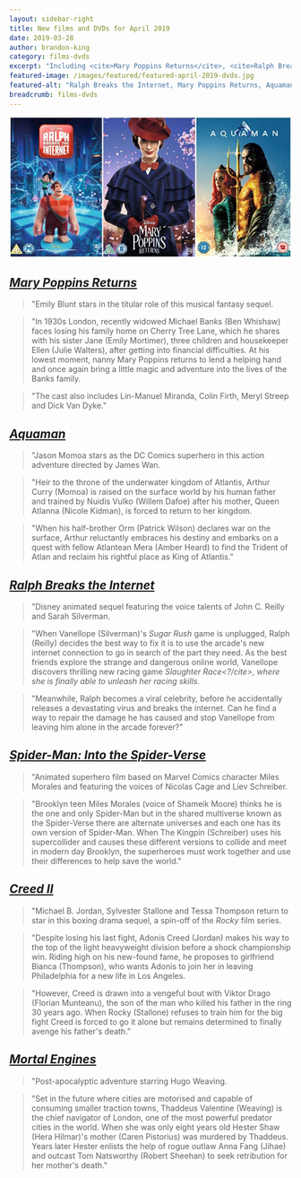 ```yaml
---
layout: sidebar-right
title: New films and DVDs for April 2019
date: 2019-03-28
author: brandon-king
category: films-dvds
excerpt: "Including <cite>Mary Poppins Returns</cite>, <cite>Ralph Breaks the Internet</cite> and <cite>Spider-Man: Into the Spider-Verse</cite>."
featured-image: /images/featured/featured-april-2019-dvds.jpg
featured-alt: "Ralph Breaks the Internet, Mary Poppins Returns, Aquaman"
breadcrumb: films-dvds
---
```


![Ralph Breaks the Internet, Mary Poppins Returns, Aquaman](/images/featured/featured-april-2019-dvds.jpg)

## [<cite>Mary Poppins Returns</cite>](https://suffolk.spydus.co.uk/cgi-bin/spydus.exe/ENQ/OPAC/BIBENQ?BRN=2571849)

> "Emily Blunt stars in the titular role of this musical fantasy sequel.

> "In 1930s London, recently widowed Michael Banks (Ben Whishaw) faces losing his family home on Cherry Tree Lane, which he shares with his sister Jane (Emily Mortimer), three children and housekeeper Ellen (Julie Walters), after getting into financial difficulties. At his lowest moment, nanny Mary Poppins returns to lend a helping hand and once again bring a little magic and adventure into the lives of the Banks family.

> "The cast also includes Lin-Manuel Miranda, Colin Firth, Meryl Streep and Dick Van Dyke."

## [<cite>Aquaman</cite>](https://suffolk.spydus.co.uk/cgi-bin/spydus.exe/ENQ/OPAC/BIBENQ?BRN=2538875)

> "Jason Momoa stars as the DC Comics superhero in this action adventure directed by James Wan.

> "Heir to the throne of the underwater kingdom of Atlantis, Arthur Curry (Momoa) is raised on the surface world by his human father and trained by Nuidis Vulko (Willem Dafoe) after his mother, Queen Atlanna (Nicole Kidman), is forced to return to her kingdom.

> "When his half-brother Orm (Patrick Wilson) declares war on the surface, Arthur reluctantly embraces his destiny and embarks on a quest with fellow Atlantean Mera (Amber Heard) to find the Trident of Atlan and reclaim his rightful place as King of Atlantis."

## [<cite>Ralph Breaks the Internet</cite>](https://suffolk.spydus.co.uk/cgi-bin/spydus.exe/ENQ/OPAC/BIBENQ?BRN=2558566)

> "Disney animated sequel featuring the voice talents of John C. Reilly and Sarah Silverman.

> "When Vanellope (Silverman)'s <cite>Sugar Rush</cite> game is unplugged, Ralph (Reilly) decides the best way to fix it is to use the arcade's new internet connection to go in search of the part they need. As the best friends explore the strange and dangerous online world, Vanellope discovers thrilling new racing game <cite>Slaughter Race<?/cite>, where she is finally able to unleash her racing skills.

> "Meanwhile, Ralph becomes a viral celebrity, before he accidentally releases a devastating virus and breaks the internet. Can he find a way to repair the damage he has caused and stop Vanellope from leaving him alone in the arcade forever?"

## [<cite>Spider-Man: Into the Spider-Verse</cite>](https://suffolk.spydus.co.uk/cgi-bin/spydus.exe/ENQ/OPAC/BIBENQ?BRN=2571802)

> "Animated superhero film based on Marvel Comics character Miles Morales and featuring the voices of Nicolas Cage and Liev Schreiber.

> "Brooklyn teen Miles Morales (voice of Shameik Moore) thinks he is the one and only Spider-Man but in the shared multiverse known as the Spider-Verse there are alternate universes and each one has its own version of Spider-Man. When The Kingpin (Schreiber) uses his supercollider and causes these different versions to collide and meet in modern day Brooklyn, the superheroes must work together and use their differences to help save the world."

## [<cite>Creed II</cite>](https://suffolk.spydus.co.uk/cgi-bin/spydus.exe/ENQ/OPAC/BIBENQ?BRN=2529058)

> "Michael B. Jordan, Sylvester Stallone and Tessa Thompson return to star in this boxing drama sequel, a spin-off of the <cite>Rocky</cite> film series.

> "Despite losing his last fight, Adonis Creed (Jordan) makes his way to the top of the light heavyweight division before a shock championship win. Riding high on his new-found fame, he proposes to girlfriend Bianca (Thompson), who wants Adonis to join her in leaving Philadelphia for a new life in Los Angeles.

> "However, Creed is drawn into a vengeful bout with Viktor Drago (Florian Munteanu), the son of the man who killed his father in the ring 30 years ago. When Rocky (Stallone) refuses to train him for the big fight Creed is forced to go it alone but remains determined to finally avenge his father's death."

## [<cite>Mortal Engines</cite>](https://suffolk.spydus.co.uk/cgi-bin/spydus.exe/ENQ/OPAC/BIBENQ?BRN=2565442)

> "Post-apocalyptic adventure starring Hugo Weaving.

> "Set in the future where cities are motorised and capable of consuming smaller traction towns, Thaddeus Valentine (Weaving) is the chief navigator of London, one of the most powerful predator cities in the world. When she was only eight years old Hester Shaw (Hera Hilmar)'s mother (Caren Pistorius) was murdered by Thaddeus. Years later Hester enlists the help of rogue outlaw Anna Fang (Jihae) and outcast Tom Natsworthy (Robert Sheehan) to seek retribution for her mother's death."
